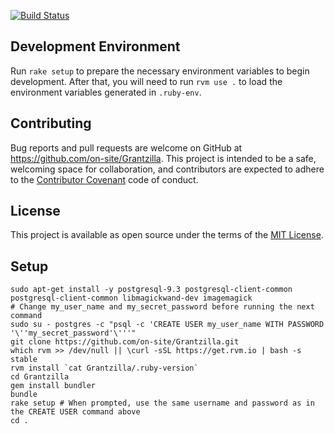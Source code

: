 [![Build Status](https://travis-ci.org/on-site/Grantzilla.svg?branch=master)](https://travis-ci.org/on-site/Grantzilla)

## Development Environment

Run `rake setup` to prepare the necessary environment variables to begin
development. After that, you will need to run `rvm use .` to load the
environment variables generated in `.ruby-env`.

## Contributing

Bug reports and pull requests are welcome on GitHub at
https://github.com/on-site/Grantzilla. This project is intended to be a safe,
welcoming space for collaboration, and contributors are expected to adhere to
the [Contributor Covenant](CODE_OF_CONDUCT.md) code of conduct.

## License

This project is available as open source under the terms of the
[MIT License](http://opensource.org/licenses/MIT).

## Setup

```
sudo apt-get install -y postgresql-9.3 postgresql-client-common postgresql-client-common libmagickwand-dev imagemagick
# Change my_user_name and my_secret_password before running the next command
sudo su - postgres -c "psql -c 'CREATE USER my_user_name WITH PASSWORD '\''my_secret_password'\'''"
git clone https://github.com/on-site/Grantzilla.git
which rvm >> /dev/null || \curl -sSL https://get.rvm.io | bash -s stable
rvm install `cat Grantzilla/.ruby-version`
cd Grantzilla
gem install bundler
bundle
rake setup # When prompted, use the same username and password as in the CREATE USER command above
cd .
```

